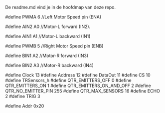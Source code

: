 De readme.md vind je in de hoofdmap van deze repo.

#define PWMA   6           //Left Motor Speed pin (ENA)

#define AIN2   A0          //Motor-L forward (IN2).

#define AIN1   A1          //Motor-L backward (IN1)

#define PWMB   5           //Right Motor Speed pin (ENB)

#define BIN1   A2          //Motor-R forward (IN3)

#define BIN2   A3          //Motor-R backward (IN4)

#define Clock     13
#define Address   12
#define DataOut   11
#define CS        10
#define TRSensors_h
#define QTR_EMITTERS_OFF 0
#define QTR_EMITTERS_ON 1
#define QTR_EMITTERS_ON_AND_OFF 2
#define QTR_NO_EMITTER_PIN	255
#define QTR_MAX_SENSORS 16
#define ECHO   2
#define TRIG   3

#define Addr  0x20

